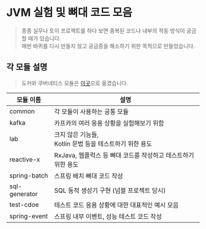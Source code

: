 # JVM 실험 및 뼈대 코드 모음

> 종종 실무나 토이 프로젝트를 하다 보면 중복된 코드나 내부의 작동 방식이 궁금할 때가 있습니다.  
> 매번 바퀴를 다시 만들지 않고 궁금증을 해소하기 위한 목적으로 만들었습니다.

## 각 모듈 설명

> 도커와 쿠버네티스 모듈은 [이곳](https://github.com/progress0407/infra-devops-labs)으로 옮겼습니다.

| 모듈 이름         | 설명                                        |
|---------------|-------------------------------------------|
| common        | 각 모듈이 사용하는 공통 모듈                          |
| kafka         | 카프카의 여러 응용 상황을 실험해보기 위함                   |
| lab           | 크지 않은 기능들, <br/> Kotlin 문법 등을 테스트하기 위한 용도 |
| reactive-x    | RxJava, 웹플럭스 등 뼈대 코드를 작성하고 테스트하기 위한 용도    |
| spring-batch  | 스프링 배치 뼈대 코드 작성                           |
| sql-generator | SQL 동적 생성기 구현 (넘블 프로젝트 당시)                |
| test-cdoe     | 테스트 코드 응용 상황에 대한 대표적인 예시 모음               |
| spring-event  | 스프링 내부 이벤트, 성능 테스트 코드 작성                  |
